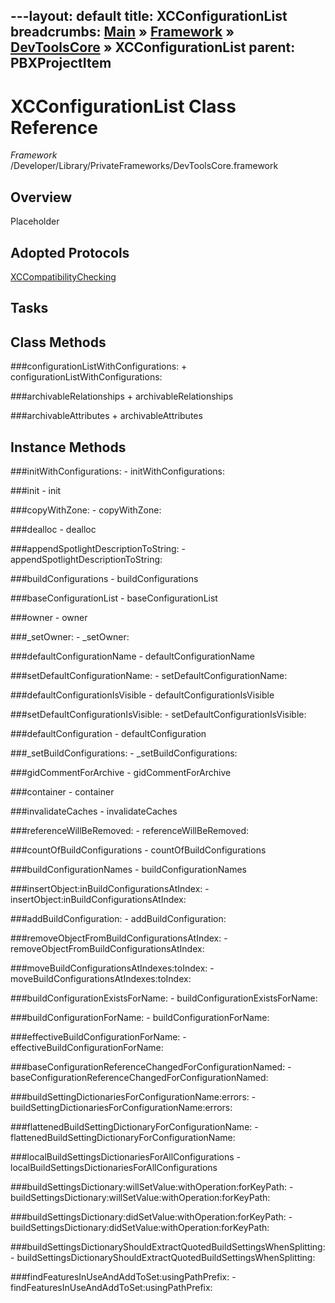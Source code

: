 ---layout: default
title: XCConfigurationList
breadcrumbs: <a href="/index.html">Main</a> &raquo; <a href="/Frameworks.html">Framework</a> &raquo; <a href="/Frameworks/DevToolsCore.html">DevToolsCore</a> &raquo; XCConfigurationList
parent: PBXProjectItem 
---
# XCConfigurationList Class Reference

*Framework* /Developer/Library/PrivateFrameworks/DevToolsCore.framework

## Overview

Placeholder

## Adopted Protocols

[XCCompatibilityChecking]()

## Tasks

## Class Methods

<a name="+configurationListWithConfigurations:"></a>
###configurationListWithConfigurations:
    + configurationListWithConfigurations:

<a name="+archivableRelationships"></a>
###archivableRelationships
    + archivableRelationships

<a name="+archivableAttributes"></a>
###archivableAttributes
    + archivableAttributes

## Instance Methods

<a name="-initWithConfigurations:"></a>
###initWithConfigurations:
    - initWithConfigurations:

<a name="-init"></a>
###init
    - init

<a name="-copyWithZone:"></a>
###copyWithZone:
    - copyWithZone:

<a name="-dealloc"></a>
###dealloc
    - dealloc

<a name="-appendSpotlightDescriptionToString:"></a>
###appendSpotlightDescriptionToString:
    - appendSpotlightDescriptionToString:

<a name="-buildConfigurations"></a>
###buildConfigurations
    - buildConfigurations

<a name="-baseConfigurationList"></a>
###baseConfigurationList
    - baseConfigurationList

<a name="-owner"></a>
###owner
    - owner

<a name="-_setOwner:"></a>
###_setOwner:
    - _setOwner:

<a name="-defaultConfigurationName"></a>
###defaultConfigurationName
    - defaultConfigurationName

<a name="-setDefaultConfigurationName:"></a>
###setDefaultConfigurationName:
    - setDefaultConfigurationName:

<a name="-defaultConfigurationIsVisible"></a>
###defaultConfigurationIsVisible
    - defaultConfigurationIsVisible

<a name="-setDefaultConfigurationIsVisible:"></a>
###setDefaultConfigurationIsVisible:
    - setDefaultConfigurationIsVisible:

<a name="-defaultConfiguration"></a>
###defaultConfiguration
    - defaultConfiguration

<a name="-_setBuildConfigurations:"></a>
###_setBuildConfigurations:
    - _setBuildConfigurations:

<a name="-gidCommentForArchive"></a>
###gidCommentForArchive
    - gidCommentForArchive

<a name="-container"></a>
###container
    - container

<a name="-invalidateCaches"></a>
###invalidateCaches
    - invalidateCaches

<a name="-referenceWillBeRemoved:"></a>
###referenceWillBeRemoved:
    - referenceWillBeRemoved:

<a name="-countOfBuildConfigurations"></a>
###countOfBuildConfigurations
    - countOfBuildConfigurations

<a name="-buildConfigurationNames"></a>
###buildConfigurationNames
    - buildConfigurationNames

<a name="-insertObject:inBuildConfigurationsAtIndex:"></a>
###insertObject:inBuildConfigurationsAtIndex:
    - insertObject:inBuildConfigurationsAtIndex:

<a name="-addBuildConfiguration:"></a>
###addBuildConfiguration:
    - addBuildConfiguration:

<a name="-removeObjectFromBuildConfigurationsAtIndex:"></a>
###removeObjectFromBuildConfigurationsAtIndex:
    - removeObjectFromBuildConfigurationsAtIndex:

<a name="-moveBuildConfigurationsAtIndexes:toIndex:"></a>
###moveBuildConfigurationsAtIndexes:toIndex:
    - moveBuildConfigurationsAtIndexes:toIndex:

<a name="-buildConfigurationExistsForName:"></a>
###buildConfigurationExistsForName:
    - buildConfigurationExistsForName:

<a name="-buildConfigurationForName:"></a>
###buildConfigurationForName:
    - buildConfigurationForName:

<a name="-effectiveBuildConfigurationForName:"></a>
###effectiveBuildConfigurationForName:
    - effectiveBuildConfigurationForName:

<a name="-baseConfigurationReferenceChangedForConfigurationNamed:"></a>
###baseConfigurationReferenceChangedForConfigurationNamed:
    - baseConfigurationReferenceChangedForConfigurationNamed:

<a name="-buildSettingDictionariesForConfigurationName:errors:"></a>
###buildSettingDictionariesForConfigurationName:errors:
    - buildSettingDictionariesForConfigurationName:errors:

<a name="-flattenedBuildSettingDictionaryForConfigurationName:"></a>
###flattenedBuildSettingDictionaryForConfigurationName:
    - flattenedBuildSettingDictionaryForConfigurationName:

<a name="-localBuildSettingsDictionariesForAllConfigurations"></a>
###localBuildSettingsDictionariesForAllConfigurations
    - localBuildSettingsDictionariesForAllConfigurations

<a name="-buildSettingsDictionary:willSetValue:withOperation:forKeyPath:"></a>
###buildSettingsDictionary:willSetValue:withOperation:forKeyPath:
    - buildSettingsDictionary:willSetValue:withOperation:forKeyPath:

<a name="-buildSettingsDictionary:didSetValue:withOperation:forKeyPath:"></a>
###buildSettingsDictionary:didSetValue:withOperation:forKeyPath:
    - buildSettingsDictionary:didSetValue:withOperation:forKeyPath:

<a name="-buildSettingsDictionaryShouldExtractQuotedBuildSettingsWhenSplitting:"></a>
###buildSettingsDictionaryShouldExtractQuotedBuildSettingsWhenSplitting:
    - buildSettingsDictionaryShouldExtractQuotedBuildSettingsWhenSplitting:

<a name="-findFeaturesInUseAndAddToSet:usingPathPrefix:"></a>
###findFeaturesInUseAndAddToSet:usingPathPrefix:
    - findFeaturesInUseAndAddToSet:usingPathPrefix:

